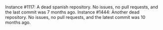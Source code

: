 Instance #1117: A dead spanish repository. No issues, no pull requests, and the last commit was 7 months ago.
Instance #1444: Another dead repository. No issues, no pull requests, and the latest commit was 10 months ago.
